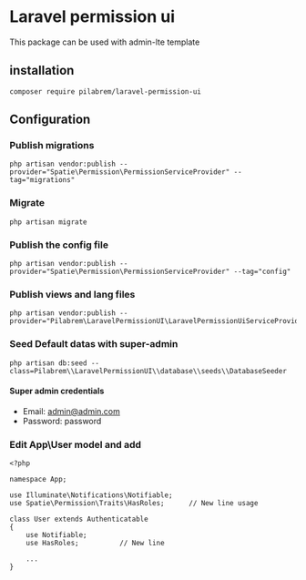 # Laravel permission ui
This package can be used with admin-lte template

## installation
    composer require pilabrem/laravel-permission-ui

## Configuration

### Publish migrations
    php artisan vendor:publish --provider="Spatie\Permission\PermissionServiceProvider" --tag="migrations"

### Migrate
    php artisan migrate

### Publish the config file
    php artisan vendor:publish --provider="Spatie\Permission\PermissionServiceProvider" --tag="config"

### Publish views and lang files
    php artisan vendor:publish --provider="Pilabrem\LaravelPermissionUI\LaravelPermissionUiServiceProvider"

### Seed Default datas with super-admin
    php artisan db:seed --class=Pilabrem\\LaravelPermissionUI\\database\\seeds\\DatabaseSeeder

#### Super admin credentials
- Email: admin@admin.com
- Password: password

### Edit App\User model and add
    <?php

    namespace App;

    use Illuminate\Notifications\Notifiable;
    use Spatie\Permission\Traits\HasRoles;      // New line usage

    class User extends Authenticatable
    {
        use Notifiable;
        use HasRoles;          // New line

        ...
    }

